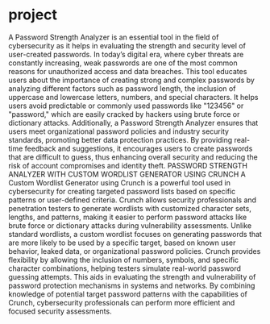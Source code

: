 # project
A Password Strength Analyzer is an essential tool in the field of cybersecurity as it helps in evaluating the strength and security level of user-created passwords. In today’s digital era, where cyber threats are constantly increasing, weak passwords are one of the most common reasons for unauthorized access and data breaches. This tool educates users about the importance of creating strong and complex passwords by analyzing different factors such as password length, the inclusion of uppercase and lowercase letters, numbers, and special characters. It helps users avoid predictable or commonly used passwords like "123456" or "password," which are easily cracked by hackers using brute force or dictionary attacks. Additionally, a Password Strength Analyzer ensures that users meet organizational password policies and industry security standards, promoting better data protection practices. By providing real-time feedback and suggestions, it encourages users to create passwords that are difficult to guess, thus enhancing overall security and reducing the risk of account compromises and identity theft.
PASSWORD STRENGTH ANALYZER WITH CUSTOM WORDLIST GENERATOR USING CRUNCH
A Custom Wordlist Generator using Crunch is a powerful tool used in cybersecurity for creating targeted password lists based on specific patterns or user-defined criteria. Crunch allows security professionals and penetration testers to generate wordlists with customized character sets, lengths, and patterns, making it easier to perform password attacks like brute force or dictionary attacks during vulnerability assessments. Unlike standard wordlists, a custom wordlist focuses on generating passwords that are more likely to be used by a specific target, based on known user behavior, leaked data, or organizational password policies. Crunch provides flexibility by allowing the inclusion of numbers, symbols, and specific character combinations, helping testers simulate real-world password guessing attempts. This aids in evaluating the strength and vulnerability of password protection mechanisms in systems and networks. By combining knowledge of potential target password patterns with the capabilities of Crunch, cybersecurity professionals can perform more efficient and focused security assessments.







